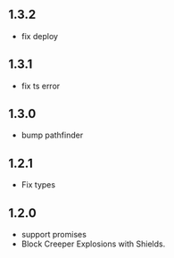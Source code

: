 ## 1.3.2

* fix deploy

## 1.3.1
  
* fix ts error

## 1.3.0

* bump pathfinder

## 1.2.1

* Fix types

## 1.2.0

* support promises
* Block Creeper Explosions with Shields.
